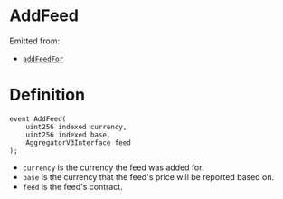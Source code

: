 # AddFeed

Emitted from:

* [`addFeedFor`](../write/addfeed.md)

# Definition

```solidity
event AddFeed(
    uint256 indexed currency,
    uint256 indexed base,
    AggregatorV3Interface feed
);
```

* `currency` is the currency the feed was added for.
* `base` is the currency that the feed's price will be reported based on.
* `feed` is the feed's contract.
